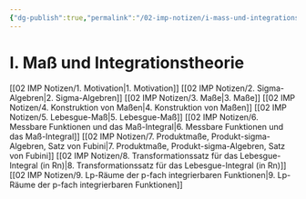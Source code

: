 ```yaml
---
{"dg-publish":true,"permalink":"/02-imp-notizen/i-mass-und-integrationstheorie/","dgHomeLink":true,"dgPassFrontmatter":false}
---
```


# I. Maß und Integrationstheorie
[[02 IMP Notizen/1. Motivation|1. Motivation]]
[[02 IMP Notizen/2. Sigma-Algebren|2. Sigma-Algebren]]
[[02 IMP Notizen/3. Maße|3. Maße]]
[[02 IMP Notizen/4. Konstruktion von Maßen|4. Konstruktion von Maßen]]
[[02 IMP Notizen/5. Lebesgue-Maß|5. Lebesgue-Maß]]
[[02 IMP Notizen/6. Messbare Funktionen und das Maß-Integral|6. Messbare Funktionen und das Maß-Integral]]
[[02 IMP Notizen/7. Produktmaße, Produkt-sigma-Algebren, Satz von Fubini|7. Produktmaße, Produkt-sigma-Algebren, Satz von Fubini]]
[[02 IMP Notizen/8. Transformationssatz für das Lebesgue-Integral (in Rn)|8. Transformationssatz für das Lebesgue-Integral (in Rn)]]
[[02 IMP Notizen/9. Lp-Räume der p-fach integrierbaren Funktionen|9. Lp-Räume der p-fach integrierbaren Funktionen]]